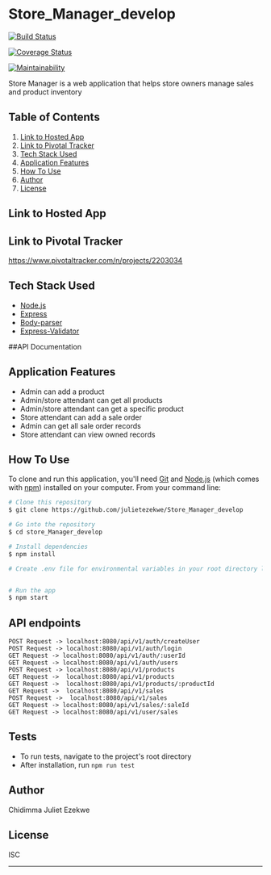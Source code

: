 # Store_Manager_develop

[![Build Status](https://travis-ci.org/julietezekwe/Store_Manager_develop.svg?branch=develop)](https://travis-ci.org/julietezekwe/Store_Manager_develop)

[![Coverage Status](https://coveralls.io/repos/github/julietezekwe/Store_Manager_develop/badge.svg?branch=develop)](https://coveralls.io/github/julietezekwe/Store_Manager_develop)

[![Maintainability](https://api.codeclimate.com/v1/badges/675204b94a8eef52f333/maintainability)](https://codeclimate.com/github/julietezekwe/Store_Manager_develop/maintainability)

Store Manager is a web application that helps store owners manage sales and product inventory

## Table of Contents
1. <a href="#hosted-app">Link to Hosted App</a>
2. <a href="#pivotal-tracker">Link to Pivotal Tracker</a>
3. <a href="#tech-stack-used">Tech Stack Used</a>
4. <a href="#application-features">Application Features</a>
5. <a href="#how-to-use">How To Use</a>
6. <a href="#author">Author</a>
7. <a href="#license">License</a>


## Link to Hosted App



## Link to Pivotal Tracker

https://www.pivotaltracker.com/n/projects/2203034

## Tech Stack Used

- [Node.js](https://nodejs.org/)
- [Express](https://expressjs.com/)
- [Body-parser](https://www.npmjs.com/package/body-parser)
- [Express-Validator](https://www.npmjs.com/package/express-validator)

##API Documentation



## Application Features

* Admin can add a product
* Admin/store attendant can get all products
* Admin/store attendant can get a specific product
* Store attendant can add a sale order
* Admin can get all sale order records
* Store attendant can view owned records


## How To Use

To clone and run this application, you'll need [Git](https://git-scm.com) and [Node.js](https://nodejs.org/en/download/) (which comes with [npm](http://npmjs.com)) installed on your computer. From your command line:

```bash
# Clone this repository
$ git clone https://github.com/julietezekwe/Store_Manager_develop

# Go into the repository
$ cd store_Manager_develop

# Install dependencies
$ npm install

# Create .env file for environmental variables in your root directory like the .env.example file


# Run the app
$ npm start
```

## API endpoints
```
POST Request -> localhost:8080/api/v1/auth/createUser
POST Request -> localhost:8080/api/v1/auth/login
GET Request -> localhost:8080/api/v1/auth/:userId
GET Request -> localhost:8080/api/v1/auth/users
POST Request -> localhost:8080/api/v1/products
GET Request ->  localhost:8080/api/v1/products
GET Request ->  localhost:8080/api/v1/products/:productId    
GET Request ->  localhost:8080/api/v1/sales
POST Request ->  localhost:8080/api/v1/sales
GET Request -> localhost:8080/api/v1/sales/:saleId
GET Request -> localhost:8080/api/v1/user/sales
```

## Tests

* To run tests, navigate to the project's root directory
* After installation, run `npm run test`

## Author

Chidimma Juliet Ezekwe


## License

ISC

---
